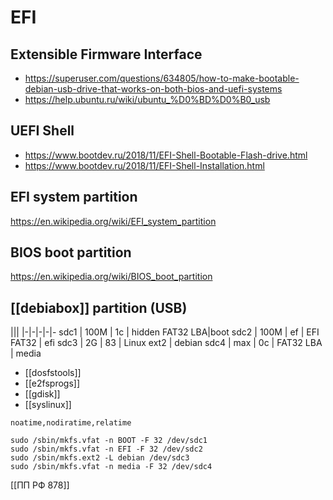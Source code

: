 # EFI
## Extensible Firmware Interface

- https://superuser.com/questions/634805/how-to-make-bootable-debian-usb-drive-that-works-on-both-bios-and-uefi-systems
- https://help.ubuntu.ru/wiki/ubuntu_%D0%BD%D0%B0_usb

## UEFI Shell

- https://www.bootdev.ru/2018/11/EFI-Shell-Bootable-Flash-drive.html
- https://www.bootdev.ru/2018/11/EFI-Shell-Installation.html

## EFI system partition

https://en.wikipedia.org/wiki/EFI_system_partition

## BIOS boot partition

https://en.wikipedia.org/wiki/BIOS_boot_partition

## [[debiabox]] partition (USB)

|||
|-|-|-|-|-
sdc1 | 100M | 1c | hidden FAT32 LBA|boot
sdc2 | 100M | ef | EFI FAT32 | efi
sdc3 | 2G | 83 | Linux ext2 | debian
sdc4 | max | 0c | FAT32 LBA | media

- [[dosfstools]]
- [[e2fsprogs]]
- [[gdisk]]
- [[syslinux]]

`noatime,nodiratime,relatime`

```shell
sudo /sbin/mkfs.vfat -n BOOT -F 32 /dev/sdc1
sudo /sbin/mkfs.vfat -n EFI -F 32 /dev/sdc2
sudo /sbin/mkfs.ext2 -L debian /dev/sdc3
sudo /sbin/mkfs.vfat -n media -F 32 /dev/sdc4
```


[[ПП РФ 878]]